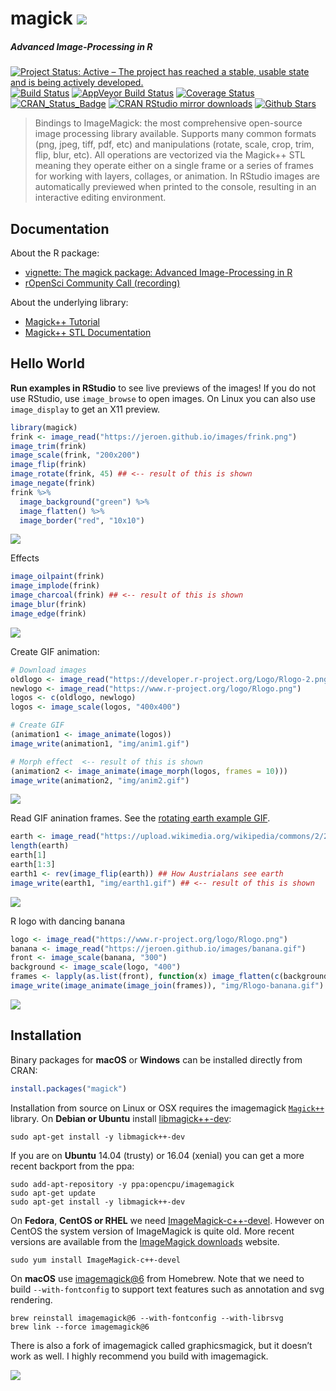 
# magick ![](http://www.textfiles.com/underconstruction/HeHeartlandPark2601underconstructionbar9.gif)

##### *Advanced Image-Processing in R*

[![Project Status: Active – The project has reached a stable, usable
state and is being actively
developed.](http://www.repostatus.org/badges/latest/active.svg)](http://www.repostatus.org/#active)
[![Build
Status](https://travis-ci.org/ropensci/magick.svg?branch=master)](https://travis-ci.org/ropensci/magick)
[![AppVeyor Build
Status](https://ci.appveyor.com/api/projects/status/github/ropensci/magick?branch=master&svg=true)](https://ci.appveyor.com/project/jeroen/magick)
[![Coverage
Status](https://codecov.io/github/ropensci/magick/coverage.svg?branch=master)](https://codecov.io/github/ropensci/magick?branch=master)
[![CRAN\_Status\_Badge](http://www.r-pkg.org/badges/version/magick)](https://cran.r-project.org/package=magick)
[![CRAN RStudio mirror
downloads](http://cranlogs.r-pkg.org/badges/magick)](https://cran.r-project.org/package=magick)
[![Github
Stars](https://img.shields.io/github/stars/ropensci/magick.svg?style=social&label=Github)](https://github.com/ropensci/magick)

> Bindings to ImageMagick: the most comprehensive open-source image
> processing library available. Supports many common formats (png, jpeg,
> tiff, pdf, etc) and manipulations (rotate, scale, crop, trim, flip,
> blur, etc). All operations are vectorized via the Magick++ STL meaning
> they operate either on a single frame or a series of frames for
> working with layers, collages, or animation. In RStudio images are
> automatically previewed when printed to the console, resulting in an
> interactive editing environment.

## Documentation

About the R package:

  - [vignette: The magick package: Advanced Image-Processing in
    R](https://cran.r-project.org/web/packages/magick/vignettes/intro.html)
  - [rOpenSci Community Call
    (recording)](https://vimeo.com/channels/rocommunitycalls/180799058)

About the underlying library:

  - [Magick++
    Tutorial](https://www.imagemagick.org/Magick++/tutorial/Magick++_tutorial.pdf)
  - [Magick++ STL
    Documentation](https://www.imagemagick.org/Magick++/STL.html)

## Hello World

**Run examples in RStudio** to see live previews of the images\! If you
do not use RStudio, use `image_browse` to open images. On Linux you can
also use `image_display` to get an X11 preview.

``` r
library(magick)
frink <- image_read("https://jeroen.github.io/images/frink.png")
image_trim(frink)
image_scale(frink, "200x200")
image_flip(frink)
image_rotate(frink, 45) ## <-- result of this is shown
image_negate(frink)
frink %>% 
  image_background("green") %>% 
  image_flatten() %>%
  image_border("red", "10x10")
```

![](img/frink-rotated.png)

Effects

``` r
image_oilpaint(frink)
image_implode(frink)
image_charcoal(frink) ## <-- result of this is shown
image_blur(frink)
image_edge(frink)
```

![](img/frink-charcoal.png)

Create GIF animation:

``` r
# Download images
oldlogo <- image_read("https://developer.r-project.org/Logo/Rlogo-2.png")
newlogo <- image_read("https://www.r-project.org/logo/Rlogo.png")
logos <- c(oldlogo, newlogo)
logos <- image_scale(logos, "400x400")

# Create GIF
(animation1 <- image_animate(logos))
image_write(animation1, "img/anim1.gif")

# Morph effect  <-- result of this is shown
(animation2 <- image_animate(image_morph(logos, frames = 10)))
image_write(animation2, "img/anim2.gif")
```

![](img/anim2.gif)

Read GIF anination frames. See the [rotating earth example
GIF](https://upload.wikimedia.org/wikipedia/commons/2/2c/Rotating_earth_%28large%29.gif).

``` r
earth <- image_read("https://upload.wikimedia.org/wikipedia/commons/2/2c/Rotating_earth_%28large%29.gif")
length(earth)
earth[1]
earth[1:3]
earth1 <- rev(image_flip(earth)) ## How Austrialans see earth
image_write(earth1, "img/earth1.gif") ## <-- result of this is shown
```

![](img/earth1.gif)

R logo with dancing banana

``` r
logo <- image_read("https://www.r-project.org/logo/Rlogo.png")
banana <- image_read("https://jeroen.github.io/images/banana.gif")
front <- image_scale(banana, "300")
background <- image_scale(logo, "400")
frames <- lapply(as.list(front), function(x) image_flatten(c(background, x)))
image_write(image_animate(image_join(frames)), "img/Rlogo-banana.gif")
```

![](img/Rlogo-banana.gif)

## Installation

Binary packages for **macOS** or **Windows** can be installed directly
from CRAN:

``` r
install.packages("magick")
```

Installation from source on Linux or OSX requires the imagemagick
[`Magick++`](https://www.imagemagick.org/Magick++/Documentation.html)
library. On **Debian or Ubuntu** install
[libmagick++-dev](https://packages.debian.org/testing/libmagick++-dev):

    sudo apt-get install -y libmagick++-dev

If you are on **Ubuntu** 14.04 (trusty) or 16.04 (xenial) you can get a
more recent backport from the ppa:

    sudo add-apt-repository -y ppa:opencpu/imagemagick
    sudo apt-get update
    sudo apt-get install -y libmagick++-dev 

On **Fedora**, **CentOS or RHEL** we need
[ImageMagick-c++-devel](https://apps.fedoraproject.org/packages/ImageMagick-c++-devel).
However on CentOS the system version of ImageMagick is quite old. More
recent versions are available from the [ImageMagick
downloads](https://www.imagemagick.org/download/linux/CentOS/x86_64/)
website.

    sudo yum install ImageMagick-c++-devel

On **macOS** use
[imagemagick@6](https://github.com/Homebrew/homebrew-core/blob/master/Formula/imagemagick@6.rb)
from Homebrew. Note that we need to build `--with-fontconfig` to support
text features such as annotation and svg rendering.

    brew reinstall imagemagick@6 --with-fontconfig --with-librsvg 
    brew link --force imagemagick@6

There is also a fork of imagemagick called graphicsmagick, but it
doesn’t work as well. I highly recommend you build with
imagemagick.

[![](http://www.ropensci.org/public_images/github_footer.png)](http://ropensci.org)
